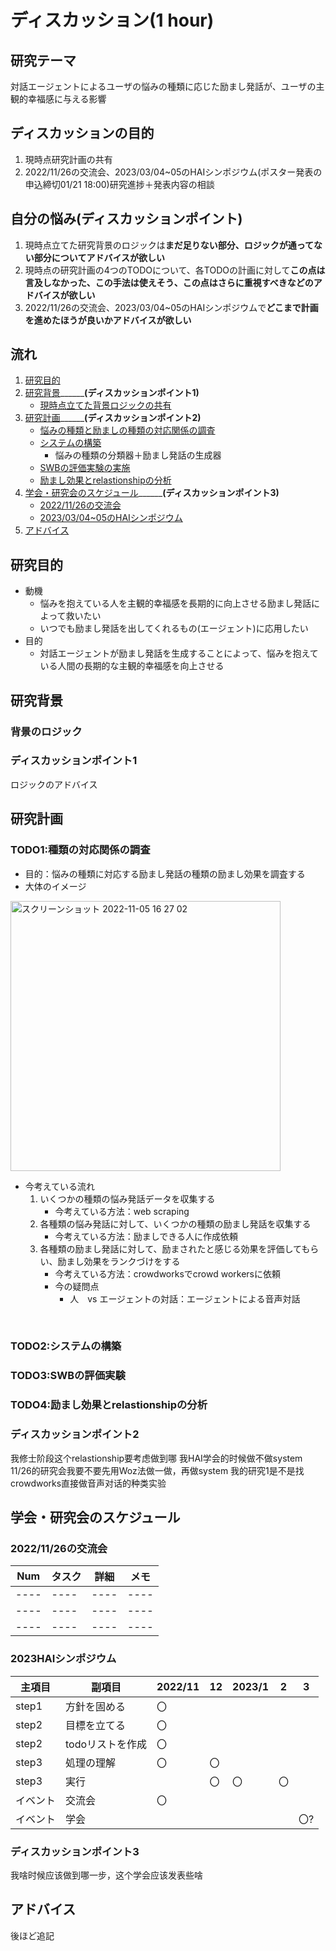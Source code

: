 # ディスカッション(1 hour)
## 研究テーマ
対話エージェントによるユーザの悩みの種類に応じた励まし発話が、ユーザの主観的幸福感に与える影響

## ディスカッションの目的
1. 現時点研究計画の共有
2. 2022/11/26の交流会、2023/03/04~05のHAIシンポジウム(ポスター発表の申込締切01/21 18:00)研究進捗＋発表内容の相談

## 自分の悩み(ディスカッションポイント)
1. 現時点立てた研究背景のロジックは**まだ足りない部分、ロジックが通ってない部分についてアドバイスが欲しい**
2. 現時点の研究計画の4つのTODOについて、各TODOの計画に対して**この点は言及しなかった、この手法は使えそう、この点はさらに重視すべきなどのアドバイスが欲しい**
3. 2022/11/26の交流会、2023/03/04~05のHAIシンポジウムで**どこまで計画を進めたほうが良いかアドバイスが欲しい**

## 流れ
1. [研究目的](#研究目的)
2. [研究背景](#研究背景)______**(ディスカッションポイント1)**
    - [現時点立てた背景ロジックの共有](#背景のロジック)
3. [研究計画](#研究計画)______**(ディスカッションポイント2)**
    - [悩みの種類と励ましの種類の対応関係の調査](#種類の対応関係の調査)
    - [システムの構築](#システムの構築)
        - 悩みの種類の分類器＋励まし発話の生成器
    - [SWBの評価実験の実施](#SWBの評価実験)
    - [励まし効果とrelastionshipの分析](#励まし効果とrelastionshipの分析)
4. [学会・研究会のスケジュール](#学会・研究会のスケジュール)______**(ディスカッションポイント3)**
    - [2022/11/26の交流会](#2022/11/26の交流会)
    - [2023/03/04~05のHAIシンポジウム](#2023HAIシンポジウム)
5. [アドバイス](#アドバイス)

## 研究目的
- 動機
    - 悩みを抱えている人を主観的幸福感を⻑期的に向上させる励まし発話によって救いたい 
    - いつでも励まし発話を出してくれるもの(エージェント)に応用したい
- 目的
    - 対話エージェントが励まし発話を生成することによって、悩みを抱えている人間の長期的な主観的幸福感を向上させる

## 研究背景
### 背景のロジック

### ディスカッションポイント1
ロジックのアドバイス

## 研究計画
### TODO1:種類の対応関係の調査
- 目的：悩みの種類に対応する励まし発話の種類の励まし効果を調査する
- 大体のイメージ
<img width="432" alt="スクリーンショット 2022-11-05 16 27 02" src="https://user-images.githubusercontent.com/62456878/200108355-cfc1a171-2b30-40a4-9810-ff1fa9c8c3fd.png">

- 今考えている流れ
    1. いくつかの種類の悩み発話データを収集する
        - 今考えている方法：web scraping
    2. 各種類の悩み発話に対して、いくつかの種類の励まし発話を収集する
        - 今考えている方法：励ましできる人に作成依頼
    3. 各種類の励まし発話に対して、励まされたと感じる効果を評価してもらい、励まし効果をランクづけをする
        - 今考えている方法：crowdworksでcrowd workersに依頼
        - 今の疑問点
            - 人　vs エージェントの対話：エージェントによる音声対話
 
 



### TODO2:システムの構築



### TODO3:SWBの評価実験



### TODO4:励まし効果とrelastionshipの分析



### ディスカッションポイント2
我修士阶段这个relastionship要考虑做到哪
我HAI学会的时候做不做system
11/26的研究会我要不要先用Woz法做一做，再做system
我的研究1是不是找crowdworks直接做音声对话的种类实验


## 学会・研究会のスケジュール
### 2022/11/26の交流会
|Num|タスク|詳細|メモ|
|----|----|----|----|
|----|----|----|----|
|----|----|----|----|
|----|----|----|----|

### 2023HAIシンポジウム

|主項目|副項目|2022/11|12|2023/1|2|3|
|---|---|---|---|---|---|---|
|step1|方針を固める|〇||
|step2|目標を立てる|〇||
|step2|todoリストを作成|〇||
|step3|処理の理解|〇|〇|
|step3|実行||〇|〇|〇|
|イベント|交流会|〇|||||
|イベント|学会|||||〇?|


### ディスカッションポイント3
我啥时候应该做到哪一步，这个学会应该发表些啥

## アドバイス
後ほど追記
